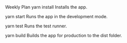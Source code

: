 Weekly Plan
yarn install
Installs the app.

yarn start
Runs the app in the development mode.

yarn test
Runs the test runner.

yarn build
Builds the app for production to the dist folder.